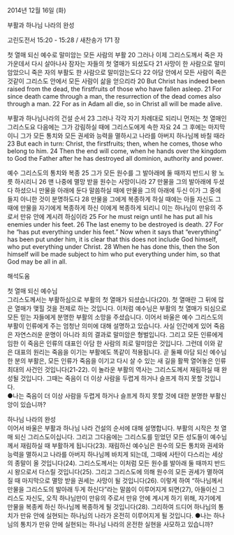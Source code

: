 2014년 12월 16일 (화)

부활과 하나님 나라의 완성



고린도전서 15:20 - 15:28 / 새찬송가 171 장


첫 열매 되신 예수로 말미암는 모든 사람의 부활
20 그러나 이제 그리스도께서 죽은 자 가운데서 다시 살아나사 잠자는 자들의 첫 열매가 되셨도다 21 사망이 한 사람으로 말미암았으니 죽은 자의 부활도 한 사람으로 말미암는도다 22 아담 안에서 모든 사람이 죽은 것같이 그리스도 안에서 모든 사람이 삶을 얻으리라 
20 But Christ has indeed been raised from the dead, the firstfruits of those who have fallen asleep. 21 For since death came through a man, the resurrection of the dead comes also through a man. 22 For as in Adam all die, so in Christ all will be made alive. 

부활과 하나님나라의 건설 순서
23 그러나 각각 자기 차례대로 되리니 먼저는 첫 열매인 그리스도요 다음에는 그가 강림하실 때에 그리스도에게 속한 자요 24 그 후에는 마지막이니 그가 모든 통치와 모든 권세와 능력을 멸하시고 나라를 아버지 하나님께 바칠 때라 
23 But each in turn: Christ, the firstfruits; then, when he comes, those who belong to him. 24 Then the end will come, when he hands over the kingdom to God the Father after he has destroyed all dominion, authority and power. 

예수 그리스도의 통치와 복종
25 그가 모든 원수를 그 발아래에 둘 때까지 반드시 왕 노릇 하시리니 26 맨 나중에 멸망 받을 원수는 사망이니라 27 만물을 그의 발아래에 두셨다 하셨으니 만물을 아래에 둔다 말씀하실 때에 만물을 그의 아래에 두신 이가 그 중에 들지 아니한 것이 분명하도다 28 만물을 그에게 복종하게 하실 때에는 아들 자신도 그 때에 만물을 자기에게 복종하게 하신 이에게 복종하게 되리니 이는 하나님이 만유의 주로서 만유 안에 계시려 하심이라 
25 For he must reign until he has put all his enemies under his feet. 26 The last enemy to be destroyed is death. 27 For he “has put everything under his feet.” Now when it says that “everything” has been put under him, it is clear that this does not include God himself, who put everything under Christ. 28 When he has done this, then the Son himself will be made subject to him who put everything under him, so that God may be all in all.

해석도움





첫 열매 되신 예수님  
그리스도께서는 부활하심으로 부활의 첫 열매가 되셨습니다(20). 첫 열매란 그 뒤에 많은 열매가 맺힐 것을 전제로 하는 것입니다. 이처럼 예수님은 부활의 첫 열매가 되심으로 모든 믿는 자들에게 분명한 부활의 소망을 주셨습니다. 이어서 바울은 예수 그리스도의 부활이 인류에게 주는 엄청난 의미에 대해 설명하고 있습니다. 사실 인간에게 있어 죽음은 자연스러운 운명이 아니라 죄의 결과로 말미암은 형벌입니다. 그리고 모든 인류에게 임한 이 죽음은 인류의 대표인 아담 한 사람의 죄로 말미암은 것입니다. 그런데 이와 같은 대표의 원리는 죽음을 이기는 부활에도 똑같이 적용됩니다. 곧 둘째 아담 되신 예수님 한 분의 부활은, 모든 인류가 죽음을 이기고 다시 살 수 있는 새 길을 활짝 열어놓은 인류 최대의 사건인 것입니다(21-22). 이 놀라운 부활의 역사는 그리스도께서 재림하실 때 완성될 것입니다. 그때는 죽음이 더 이상 사람을 두렵게 하거나 슬프게 하지 못할 것입니다.    
●나는 죽음이 더 이상 사람을 두렵게 하거나 슬프게 하지 못할 것에 대한 분명한 부활신앙이 있습니까? 

하나님 나라의 완성  
이어서 바울은 부활과 하나님 나라 건설의 순서에 대해 설명합니다. 부활의 시작은 첫 열매 되신 그리스도이십니다. 그리고 그다음에는 그리스도를 믿었던 모든 성도들이 예수님께서 재림하실 때 부활하게 됩니다(23). 재림하신 예수님은 원수의 모든 통치와 권세와 능력을 멸하시고 나라를 아버지 하나님께 바치게 되는데, 그때에 사탄이 다스리는 세상의 종말이 올 것입니다(24). 그리스도께서는 이처럼 모든 원수를 발아래 둘 때까지 반드시 왕으로서 다스릴 것입니다(25). 그리고 그리스도에 의해 원수의 모든 권세가 멸하여질 때 마지막으로 멸망 받을 권세는 사망이 될 것입니다(26). 이렇게 하여 “하나님께서 만물을 그리스도의 발아래 두게 하신다”라는 말씀이 이루어지게 되면(27), 아들이신 그리스도 자신도, 오직 하나님만이 만유의 주로서 만유 안에 계시게 하기 위해, 자기에게 만물을 복종케 하신 하나님께 복종하게 될 것입니다(28). 그리하여 드디어 하나님의 통치가 만유 안에 실현되는 하나님의 나라가 온전히 이루어지게 될 것입니다.
●나는 하나님의 통치가 만유 안에 실현되는 하나님 나라의 온전한 실현을 사모하고 있습니까?